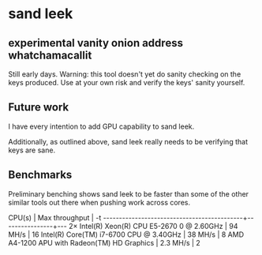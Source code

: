 # sand leek
## experimental vanity onion address whatchamacallit

Still early days.
Warning: this tool doesn't yet do sanity checking on the keys produced.
Use at your own risk and verify the keys' sanity yourself.

## Future work
I have every intention to add GPU capability to sand leek.

Additionally, as outlined above, sand leek really needs to be verifying
that keys are sane.

## Benchmarks
Preliminary benching shows sand leek to be faster than some of the other
similar tools out there when pushing work across cores.

CPU(s)                                      | Max throughput | -t
--------------------------------------------+----------------+---
2× Intel(R) Xeon(R) CPU E5-2670 0 @ 2.60GHz | 94 MH/s        | 16
Intel(R) Core(TM) i7-6700 CPU @ 3.40GHz     | 38 MH/s        | 8
AMD A4-1200 APU with Radeon(TM) HD Graphics | 2.3 MH/s       | 2
